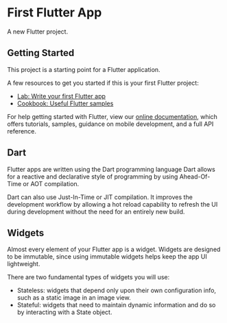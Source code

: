 # First Flutter App

A new Flutter project.

## Getting Started

This project is a starting point for a Flutter application.

A few resources to get you started if this is your first Flutter project:

- [Lab: Write your first Flutter app](https://flutter.dev/docs/get-started/codelab)
- [Cookbook: Useful Flutter samples](https://flutter.dev/docs/cookbook)

For help getting started with Flutter, view our
[online documentation](https://flutter.dev/docs), which offers tutorials,
samples, guidance on mobile development, and a full API reference.

## Dart
Flutter apps are written using the Dart programming language
Dart allows for a reactive and declarative style of programming by using Ahead-Of-Time or AOT compilation.

Dart can also use Just-In-Time or JIT compilation. It improves the development workflow by allowing a hot reload capability to refresh the UI during development without the need for an entirely new build.

## Widgets
Almost every element of your Flutter app is a widget. Widgets are designed to be immutable, since using immutable widgets helps keep the app UI lightweight.

There are two fundamental types of widgets you will use:

- Stateless: widgets that depend only upon their own configuration info, such as a static image in an image view.
- Stateful: widgets that need to maintain dynamic information and do so by interacting with a State object.
